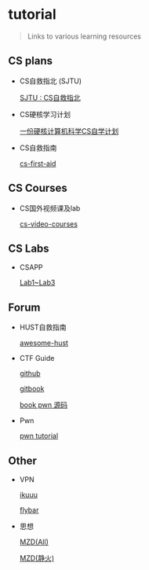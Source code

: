 # tutorial

> Links to various learning resources

## CS plans

* CS自救指北 (SJTU)

  [SJTU : CS自救指北](https://survivesjtu.gitbook.io/survivesjtumanual/fu-lu/ben-ke-sheng-zhuan-ye-jie-shao-todo/cs-zi-jiu-zhi-bei)

* CS硬核学习计划

  [一份硬核计算机科学CS自学计划](https://github.com/spring2go/cs_study_plan)

* CS自救指南

  [cs-first-aid](https://github.com/AndyBRoswell/cs-first-aid)

## CS Courses

* CS国外视频课及lab

  [cs-video-courses](https://github.com/Chirag-Bansal/cs-video-courses)



## CS Labs

* CSAPP

  [Lab1~Lab3](https://github.com/wuxueqian14/CSAPP-Lab)



## Forum

* HUST自救指南

  [awesome-hust](https://github.com/recolic/awesome-hust)

* CTF Guide

  [github](https://github.com/firmianay/CTF-All-In-One)

  [gitbook](https://firmianay.gitbook.io/ctf-all-in-one/)

  [book pwn 源码](https://github.com/firmianay/ctf-book)
  
* Pwn

  [pwn tutorial](https://github.com/CHYbeta/Software-Security-Learning)

## Other

* VPN

  [ikuuu](https://ikuuu.co/user)

  [flybar](https://www.flybar.cc/)

* 思想

  [MZD(All)](https://github.com/OriginZero/TheGreatLeaderChairmanMAO)

  [MZD(静火)](https://github.com/SomeyaMako/Selected-Works-of-Mao-Zedong-JingHuo-version)

